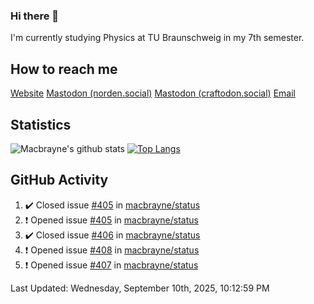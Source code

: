 ### Hi there 👋
I'm currently studying Physics at TU Braunschweig in my 7th semester.

## How to reach me
[Website](https://florentin-schleuss.de)
<a rel="me" href="https://norden.social/@florentin">Mastodon (norden.social)</a>
<a rel="me" href="https://craftodon.social/@frodolon">Mastodon (craftodon.social)</a>
[Email](mailto:hello@macbrayne.de)

## Statistics
![Macbrayne's github stats](https://github-readme-stats.vercel.app/api?username=macbrayne&count_private=true&show_icons=true&hide_rank=true&custom_title=macbrayne's%20GitHub%20Stats)
[![Top Langs](https://github-readme-stats.vercel.app/api/top-langs/?username=macbrayne&exclude_repo=liftron&layout=compact)](https://github.com/anuraghazra/github-readme-stats)
## GitHub Activity

<!--RECENT_ACTIVITY:start-->
1. ✔️ Closed issue [#405](https://github.com/macbrayne/status/issues/405) in [macbrayne/status](https://github.com/macbrayne/status)
2. ❗️ Opened issue [#405](https://github.com/macbrayne/status/issues/405) in [macbrayne/status](https://github.com/macbrayne/status)
3. ✔️ Closed issue [#406](https://github.com/macbrayne/status/issues/406) in [macbrayne/status](https://github.com/macbrayne/status)
4. ❗️ Opened issue [#408](https://github.com/macbrayne/status/issues/408) in [macbrayne/status](https://github.com/macbrayne/status)
5. ❗️ Opened issue [#407](https://github.com/macbrayne/status/issues/407) in [macbrayne/status](https://github.com/macbrayne/status)
<!--RECENT_ACTIVITY:end-->

<!--RECENT_ACTIVITY:last_update-->
Last Updated: Wednesday, September 10th, 2025, 10:12:59 PM
<!--RECENT_ACTIVITY:last_update_end-->


<!--
**macbrayne/macbrayne** is a ✨ _special_ ✨ repository because its `README.md` (this file) appears on your GitHub profile.

Here are some ideas to get you started:

- 🔭 I’m currently working on ...
- 🌱 I’m currently learning ...
- 👯 I’m looking to collaborate on ...
- 🤔 I’m looking for help with ...
- 💬 Ask me about ...
- 📫 How to reach me: ...
- 😄 Pronouns: ...
- ⚡ Fun fact: ...
-->
